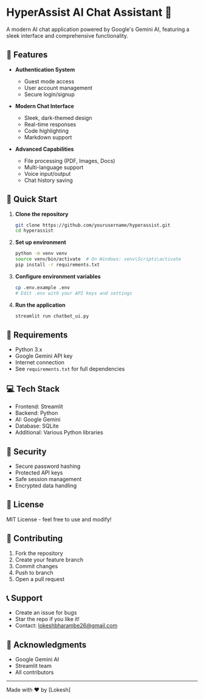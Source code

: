 # HyperAssist AI Chat Assistant 🤖

A modern AI chat application powered by Google's Gemini AI, featuring a sleek interface and comprehensive functionality.

## 🌟 Features

- **Authentication System**
  - Guest mode access
  - User account management
  - Secure login/signup

- **Modern Chat Interface**
  - Sleek, dark-themed design
  - Real-time responses
  - Code highlighting
  - Markdown support

- **Advanced Capabilities**
  - File processing (PDF, Images, Docs)
  - Multi-language support
  - Voice input/output
  - Chat history saving

## 🚀 Quick Start

1. **Clone the repository**
   ```bash
   git clone https://github.com/yourusername/hyperassist.git
   cd hyperassist
   ```

2. **Set up environment**
   ```bash
   python -m venv venv
   source venv/bin/activate  # On Windows: venv\Scripts\activate
   pip install -r requirements.txt
   ```

3. **Configure environment variables**
   ```bash
   cp .env.example .env
   # Edit .env with your API keys and settings
   ```

4. **Run the application**
   ```bash
   streamlit run chatbot_ui.py
   ```

## 🔧 Requirements

- Python 3.x
- Google Gemini API key
- Internet connection
- See `requirements.txt` for full dependencies

## 💻 Tech Stack

- Frontend: Streamlit
- Backend: Python
- AI: Google Gemini
- Database: SQLite
- Additional: Various Python libraries

## 🔐 Security

- Secure password hashing
- Protected API keys
- Safe session management
- Encrypted data handling

## 📝 License

MIT License - feel free to use and modify!

## 🤝 Contributing

1. Fork the repository
2. Create your feature branch
3. Commit changes
4. Push to branch
5. Open a pull request

## 📞 Support

- Create an issue for bugs
- Star the repo if you like it!
- Contact: lokeshbharambe26@gmail.com

## 🙏 Acknowledgments

- Google Gemini AI
- Streamlit team
- All contributors

---
Made with ❤️ by [Lokesh]
